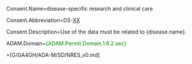 Consent.Name=disease-specific research and clinical care

Consent.Abbreviation=DS-[XX](CC)

Consent.Description=Use of the data must be related to {disease.name}.

ADAM.Domain=<font color=green>{ADAM.Permit.Domain.1.6.2.sec}</font>

=[G/GA4GH/ADA-M/SD/NRES_v0.md]